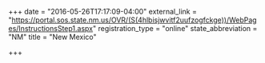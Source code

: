 +++
date = "2016-05-26T17:17:09-04:00"
external_link = "https://portal.sos.state.nm.us/OVR/(S(4hlbisjwvitf2uufzogfckge))/WebPages/InstructionsStep1.aspx"
registration_type = "online"
state_abbreviation = "NM"
title = "New Mexico"

+++

